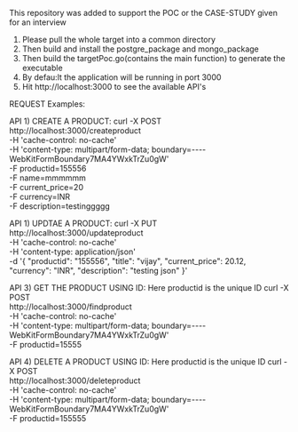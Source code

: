 This repository was added to support the POC or the CASE-STUDY given for an interview
1) Please pull the whole target into a common directory
2) Then build and install the postgre_package and mongo_package
3) Then build the targetPoc.go(contains the main function) to generate the executable
4) By defau:lt the application will be running in port 3000
5) Hit http://localhost:3000 to see the available API's

REQUEST Examples:

API 1) CREATE A PRODUCT:
curl -X POST \
  http://localhost:3000/createproduct \
  -H 'cache-control: no-cache' \
  -H 'content-type: multipart/form-data; boundary=----WebKitFormBoundary7MA4YWxkTrZu0gW' \
  -F productid=155556 \
  -F name=mmmmmm \
  -F current_price=20 \
  -F currency=INR \
  -F description=testinggggg

API 1) UPDTAE A PRODUCT:
curl -X PUT \
  http://localhost:3000/updateproduct \
  -H 'cache-control: no-cache' \
  -H 'content-type: application/json' \
  -d '{
	"productid": "155556",
	"title": "vijay",
	"current_price": 20.12,
	"currency": "INR",
	"description": "testing json"
}'

API 3) GET THE PRODUCT USING ID: Here productid is the unique ID
curl -X POST \
  http://localhost:3000/findproduct \
  -H 'cache-control: no-cache' \
  -H 'content-type: multipart/form-data; boundary=----WebKitFormBoundary7MA4YWxkTrZu0gW' \
  -F productid=15555

API 4) DELETE A PRODUCT USING ID: Here productid is the unique ID
curl -X POST \
  http://localhost:3000/deleteproduct \
  -H 'cache-control: no-cache' \
  -H 'content-type: multipart/form-data; boundary=----WebKitFormBoundary7MA4YWxkTrZu0gW' \
  -F productid=155555
